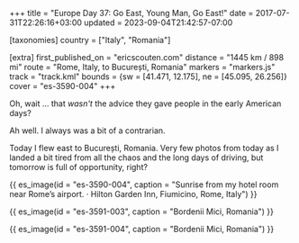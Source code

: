 +++
title = "Europe Day 37: Go East, Young Man, Go East!"
date = 2017-07-31T22:26:16+03:00
updated = 2023-09-04T21:42:57-07:00

[taxonomies]
country = ["Italy", "Romania"]

[extra]
first_published_on = "ericscouten.com"
distance = "1445 km / 898 mi"
route = "Rome, Italy, to București, Romania"
markers = "markers.js"
track = "track.kml"
bounds = {sw = [41.471, 12.175], ne = [45.095, 26.256]}
cover = "es-3590-004"
+++

Oh, wait ... that _wasn't_ the advice they gave people in the early American days?

<!-- more -->

Ah well. I always was a bit of a contrarian.

Today I flew east to București, Romania. Very few photos from today as I landed a bit tired from all the chaos and the long days of driving, but tomorrow is full of opportunity, right?

{{ es_image(id = "es-3590-004", caption = "Sunrise from my hotel room near Rome’s airport. · Hilton Garden Inn, Fiumicino, Rome, Italy") }}

{{ es_image(id = "es-3591-003", caption = "Bordenii Mici, Romania") }}

{{ es_image(id = "es-3591-004", caption = "Bordenii Mici, Romania") }}
